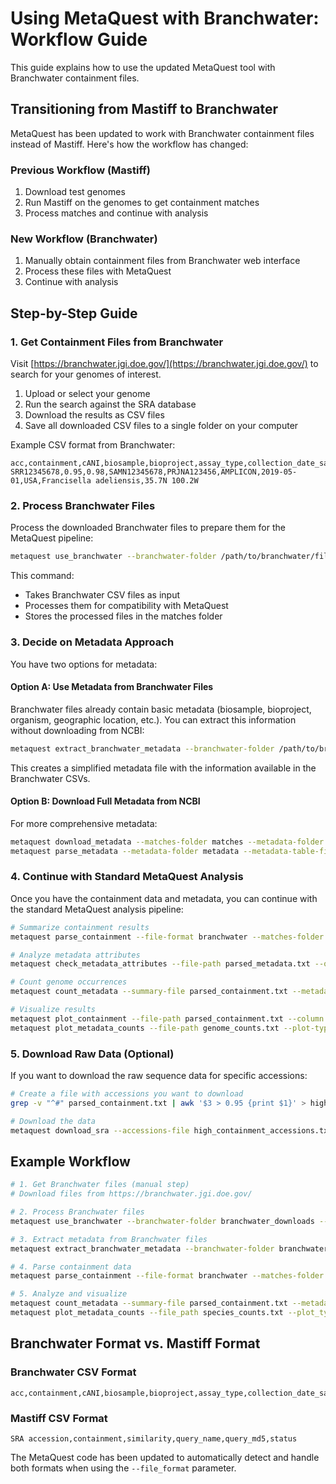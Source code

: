 # Using MetaQuest with Branchwater: Workflow Guide

This guide explains how to use the updated MetaQuest tool with Branchwater containment files.

## Transitioning from Mastiff to Branchwater

MetaQuest has been updated to work with Branchwater containment files instead of Mastiff. Here's how the workflow has changed:

### Previous Workflow (Mastiff)
1. Download test genomes
2. Run Mastiff on the genomes to get containment matches
3. Process matches and continue with analysis

### New Workflow (Branchwater)
1. Manually obtain containment files from Branchwater web interface
2. Process these files with MetaQuest
3. Continue with analysis

## Step-by-Step Guide

### 1. Get Containment Files from Branchwater

Visit [https://branchwater.jgi.doe.gov/](https://branchwater.jgi.doe.gov/) to search for your genomes of interest.

1. Upload or select your genome
2. Run the search against the SRA database
3. Download the results as CSV files
4. Save all downloaded CSV files to a single folder on your computer

Example CSV format from Branchwater:
```
acc,containment,cANI,biosample,bioproject,assay_type,collection_date_sam,geo_loc_name_country_calc,organism,lat_lon
SRR12345678,0.95,0.98,SAMN12345678,PRJNA123456,AMPLICON,2019-05-01,USA,Francisella adeliensis,35.7N 100.2W
```

### 2. Process Branchwater Files

Process the downloaded Branchwater files to prepare them for the MetaQuest pipeline:

```bash
metaquest use_branchwater --branchwater-folder /path/to/branchwater/files --matches-folder matches
```

This command:
- Takes Branchwater CSV files as input
- Processes them for compatibility with MetaQuest
- Stores the processed files in the matches folder

### 3. Decide on Metadata Approach

You have two options for metadata:

#### Option A: Use Metadata from Branchwater Files

Branchwater files already contain basic metadata (biosample, bioproject, organism, geographic location, etc.). You can extract this information without downloading from NCBI:

```bash
metaquest extract_branchwater_metadata --branchwater-folder /path/to/branchwater/files --metadata-folder metadata
```

This creates a simplified metadata file with the information available in the Branchwater CSVs.

#### Option B: Download Full Metadata from NCBI

For more comprehensive metadata:

```bash
metaquest download_metadata --matches-folder matches --metadata-folder metadata --threshold 0.95 --email your@email.com
metaquest parse_metadata --metadata-folder metadata --metadata-table-file parsed_metadata.txt
```

### 4. Continue with Standard MetaQuest Analysis

Once you have the containment data and metadata, you can continue with the standard MetaQuest analysis pipeline:

```bash
# Summarize containment results
metaquest parse_containment --file-format branchwater --matches-folder matches --parsed-containment-file parsed_containment.txt --summary-containment-file summary_containment.txt

# Analyze metadata attributes 
metaquest check_metadata_attributes --file-path parsed_metadata.txt --output-file metadata_counts.txt

# Count genome occurrences
metaquest count_metadata --summary-file parsed_containment.txt --metadata-file parsed_metadata.txt --metadata-column Sample_Scientific_Name --threshold 0.95 --output-file genome_counts.txt

# Visualize results
metaquest plot_containment --file-path parsed_containment.txt --column max_containment --plot-type rank --save-format png
metaquest plot_metadata_counts --file-path genome_counts.txt --plot-type bar --save-format png
```

### 5. Download Raw Data (Optional)

If you want to download the raw sequence data for specific accessions:

```bash
# Create a file with accessions you want to download
grep -v "^#" parsed_containment.txt | awk '$3 > 0.95 {print $1}' > high_containment_accessions.txt

# Download the data
metaquest download_sra --accessions-file high_containment_accessions.txt --fastq-folder fastq
```

## Example Workflow

```bash
# 1. Get Branchwater files (manual step)
# Download files from https://branchwater.jgi.doe.gov/

# 2. Process Branchwater files
metaquest use_branchwater --branchwater-folder branchwater_downloads --matches-folder matches

# 3. Extract metadata from Branchwater files
metaquest extract_branchwater_metadata --branchwater-folder branchwater_downloads --metadata-folder metadata

# 4. Parse containment data
metaquest parse_containment --file-format branchwater --matches-folder matches --parsed-containment-file parsed_containment.txt --summary-containment-file summary_containment.txt

# 5. Analyze and visualize
metaquest count_metadata --summary-file parsed_containment.txt --metadata-file metadata/branchwater_metadata.txt --metadata-column Sample_Scientific_Name --threshold 0.95 --output-file species_counts.txt
metaquest plot_metadata_counts --file_path species_counts.txt --plot_type bar --save_format png
```

## Branchwater Format vs. Mastiff Format

### Branchwater CSV Format
```
acc,containment,cANI,biosample,bioproject,assay_type,collection_date_sam,geo_loc_name_country_calc,organism,lat_lon
```

### Mastiff CSV Format
```
SRA accession,containment,similarity,query_name,query_md5,status
```

The MetaQuest code has been updated to automatically detect and handle both formats when using the `--file_format` parameter.